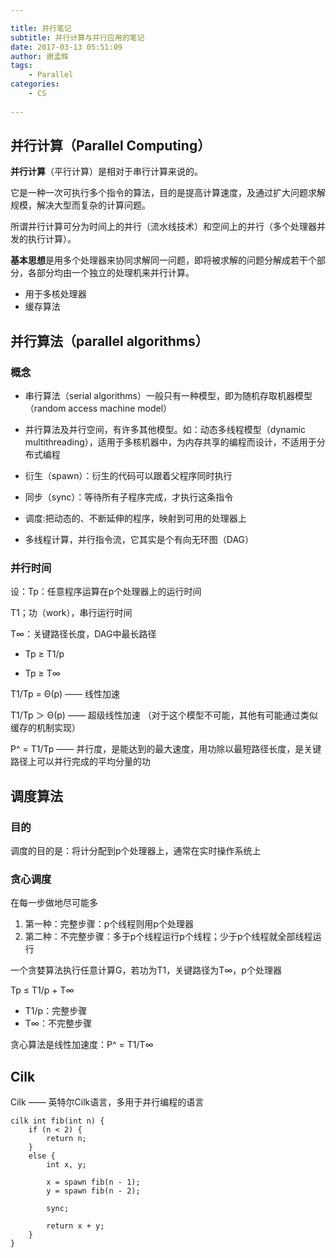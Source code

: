 ```yaml
---

title: 并行笔记
subtitle: 并行计算与并行应用的笔记
date: 2017-03-13 05:51:09
author: 谢孟辉
tags:
	- Parallel
categories: 
	- CS
	
---
```


## 并行计算（Parallel Computing）
**并行计算**（平行计算）是相对于串行计算来说的。

它是一种一次可执行多个指令的算法，目的是提高计算速度，及通过扩大问题求解规模，解决大型而复杂的计算问题。

所谓并行计算可分为时间上的并行（流水线技术）和空间上的并行（多个处理器并发的执行计算）。 

**基本思想**是用多个处理器来协同求解同一问题，即将被求解的问题分解成若干个部分，各部分均由一个独立的处理机来并行计算。

* 用于多核处理器
* 缓存算法

<!-- more -->

## 并行算法（parallel algorithms）

### 概念

* 串行算法（serial algorithms）一般只有一种模型，即为随机存取机器模型（random access machine model）

* 并行算法及并行空间，有许多其他模型。如：动态多线程模型（dynamic multithreading），适用于多核机器中，为内存共享的编程而设计，不适用于分布式编程

* 衍生（spawn）：衍生的代码可以跟着父程序同时执行

* 同步（sync）：等待所有子程序完成，才执行这条指令

* 调度:把动态的、不断延伸的程序，映射到可用的处理器上

* 多线程计算，并行指令流，它其实是个有向无环图（DAG）

### 并行时间

设：Tp：任意程序运算在p个处理器上的运行时间

T1；功（work），串行运行时间

T∞：关键路径长度，DAG中最长路径

* Tp ≥ T1/p

* Tp ≥ T∞

T1/Tp = Θ(p) —— 线性加速

T1/Tp ＞ Θ(p) —— 超级线性加速 （对于这个模型不可能，其他有可能通过类似缓存的机制实现）

P^ = T1/Tp —— 并行度，是能达到的最大速度，用功除以最短路径长度，是关键路径上可以并行完成的平均分量的功

## 调度算法

### 目的
调度的目的是：将计分配到p个处理器上，通常在实时操作系统上

### 贪心调度
在每一步做地尽可能多

1. 第一种：完整步骤：p个线程则用p个处理器
2. 第二种：不完整步骤：多于p个线程运行p个线程；少于p个线程就全部线程运行

一个贪婪算法执行任意计算G，若功为T1，关键路径为T∞，p个处理器

Tp ≤ T1/p + T∞

* T1/p：完整步骤
* T∞：不完整步骤

贪心算法是线性加速度：P^ = T1/T∞


## Cilk

Cilk —— 英特尔Cilk语言，多用于并行编程的语言

	cilk int fib(int n) {
    	if (n < 2) {
        	return n;
    	}
    	else {
        	int x, y;
        
        	x = spawn fib(n - 1);
        	y = spawn fib(n - 2);
        
        	sync;
        
        	return x + y;
    	}
	}

